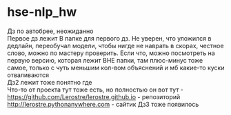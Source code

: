 # hse-nlp_hw
Дз по автобрее, неожиданно    
Первое дз лежит В папке для первого дз. Не уверен, что уложился в дедлайн, переобучал модели, чтобы нигде не наврать в скорах, честное слово, можно по мастеру проверить. Если что, можно посмотреть на первую версию, которая лежит ВНЕ папки, там плюс-минус тоже самое, только с чуть меньшим кол-вом объяснений и мб какие-то куски отваливаются    
Дз2 лежит тоже понятно где     
Что-то от проекта тут тоже есть, но полностью он вот тут -     
https://github.com/Lerostre/lerostre.github.io - репозиторий     
http://lerostre.pythonanywhere.com - сайтик
Дз3 тоже появилось
